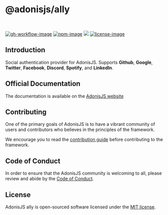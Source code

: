 # @adonisjs/ally

<br />

[![gh-workflow-image]][gh-workflow-url] [![npm-image]][npm-url] ![][typescript-image] [![license-image]][license-url]

## Introduction
Social authentication provider for AdonisJS. Supports **Github**, **Google**, **Twitter**, **Facebook**, **Discord**, **Spotify**, and **LinkedIn**.

## Official Documentation
The documentation is available on the [AdonisJS website](https://docs.adonisjs.com/guides/social-auth)

## Contributing
One of the primary goals of AdonisJS is to have a vibrant community of users and contributors who believes in the principles of the framework.

We encourage you to read the [contribution guide](https://github.com/adonisjs/.github/blob/main/docs/CONTRIBUTING.md) before contributing to the framework.

## Code of Conduct
In order to ensure that the AdonisJS community is welcoming to all, please review and abide by the [Code of Conduct](https://github.com/adonisjs/.github/blob/main/docs/CODE_OF_CONDUCT.md).

## License
AdonisJS ally is open-sourced software licensed under the [MIT license](LICENSE.md).

[gh-workflow-image]: https://img.shields.io/github/actions/workflow/status/adonisjs/ally/checks.yml?style=for-the-badge
[gh-workflow-url]: https://github.com/adonisjs/ally/actions/workflows/checks.yml "Github action"

[npm-image]: https://img.shields.io/npm/v/@adonisjs/ally/latest.svg?style=for-the-badge&logo=npm
[npm-url]: https://www.npmjs.com/package/@adonisjs/ally/v/latest "npm"

[typescript-image]: https://img.shields.io/badge/Typescript-294E80.svg?style=for-the-badge&logo=typescript

[license-url]: LICENSE.md
[license-image]: https://img.shields.io/github/license/adonisjs/ally?style=for-the-badge
